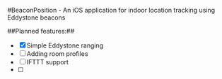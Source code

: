 #BeaconPosition - An iOS application for indoor location tracking using Eddystone beacons

##Planned features:##
- [X] Simple Eddystone ranging
- [ ] Adding room profiles
- [ ] IFTTT support
- [ ] 
